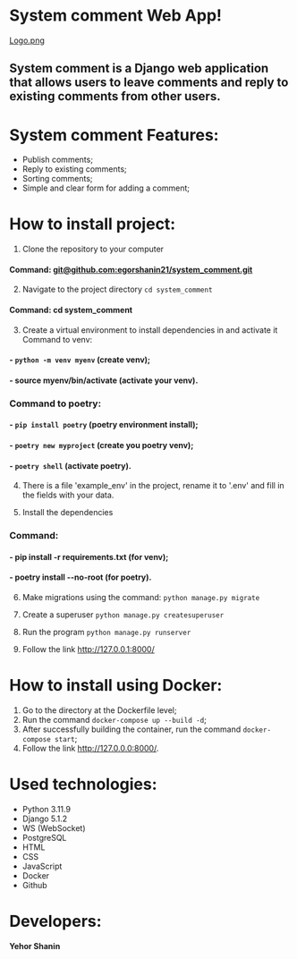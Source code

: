 # **System comment Web App**!
[Logo.png](static/comment/Logo.png)

## System comment is a Django web application that allows users to leave comments and reply to existing comments from other users.

# **System comment Features:**
- Publish comments;
- Reply to existing comments;
- Sorting comments;
- Simple and clear form for adding a comment;

# **How to install project:**
1. Clone the repository to your computer

#### Command: [git@github.com:egorshanin21/system_comment.git]()

2. Navigate to the project directory `cd system_comment`

#### Command: cd system_comment

3. Create a virtual environment to install dependencies in and activate it
Command to venv: 
#### - `python -m venv myenv` (create venv);

#### - source myenv/bin/activate (activate your venv).


### Command to poetry:
#### - `pip install poetry` (poetry environment install);
#### - `poetry new myproject` (create you poetry venv);
#### - `poetry shell` (activate poetry).

4. There is a file 'example_env' in the project, rename it to '.env' and fill in the fields with your data.

5. Install the dependencies

### Command:

#### - pip install -r requirements.txt (for venv);
#### - poetry install --no-root (for poetry).

6. Make migrations using the command: `python manage.py migrate`

7. Create a superuser `python manage.py createsuperuser`

8. Run the program `python manage.py runserver`

9. Follow the link http://127.0.0.1:8000/ 

# **How to install using Docker:**

1. Go to the directory at the Dockerfile level;
2. Run the command `docker-compose up --build -d`;
3. After successfully building the container, run the command `docker-compose start`;
4. Follow the link http://127.0.0.0:8000/.

# Used technologies:
- Python 3.11.9
- Django 5.1.2
- WS (WebSocket)
- PostgreSQL
- HTML
- CSS
- JavaScript
- Docker
- Github

# Developers:
#### Yehor Shanin